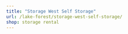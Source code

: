 ```yaml
---
title: "Storage West Self Storage"
url: /lake-forest/storage-west-self-storage/
shop: storage rental
---
```

